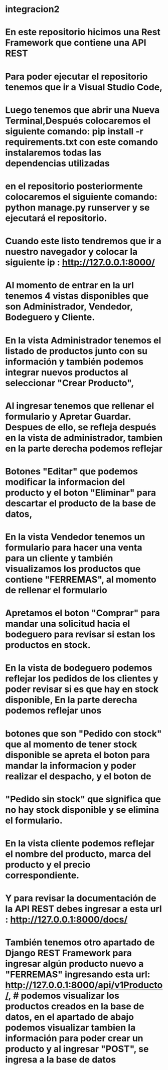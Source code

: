# integracion2

# En este repositorio hicimos una Rest Framework que contiene una API REST
# Para poder ejecutar el repositorio tenemos que ir a Visual Studio Code,
# Luego tenemos que abrir una Nueva Terminal,Después colocaremos el siguiente comando: pip install -r requirements.txt con este comando instalaremos todas las dependencias utilizadas 
# en el repositorio posteriormente colocaremos el siguiente comando: python manage.py runserver y se ejecutará el repositorio.
# Cuando este listo tendremos que ir a nuestro navegador y colocar la siguiente ip : http://127.0.0.1:8000/
# Al momento de entrar en la url tenemos 4 vistas disponibles que son Administrador, Vendedor, Bodeguero y Cliente.
# En la vista Administrador tenemos el listado de productos junto con su información y también podemos integrar nuevos productos al seleccionar "Crear Producto",
# Al ingresar tenemos que rellenar el formulario y Apretar Guardar. Despues de ello, se refleja después en la vista de administrador, tambien en la parte derecha podemos reflejar
# Botones "Editar" que podemos modificar la informacion del producto y el boton "Eliminar" para descartar el producto de la base de datos,
# En la vista Vendedor tenemos un formulario para hacer una venta para un cliente y también visualizamos los productos que contiene "FERREMAS", al momento de rellenar el formulario
# Apretamos el boton "Comprar" para mandar una solicitud hacia el bodeguero para revisar si estan los productos en stock. 
# En la vista de bodeguero podemos reflejar los pedidos de los clientes y poder revisar si es que hay en stock disponible, En la parte derecha podemos reflejar unos
# botones que son "Pedido con stock" que al momento de tener stock disponible se apreta el boton para mandar la informacion y poder realizar el despacho, y el boton de
# "Pedido sin stock" que significa que no hay stock disponible y se elimina el formulario. 
# En la vista cliente podemos reflejar el nombre del producto, marca del producto y el precio correspondiente.
# Y para revisar la documentación de la API REST debes ingresar a esta url : http://127.0.0.1:8000/docs/
# También tenemos otro apartado de Django REST Framework para ingresar algún producto nuevo a "FERREMAS" ingresando esta url: http://127.0.0.1:8000/api/v1Producto/,                #   podemos visualizar los productos creados en la base de datos, en el apartado de abajo podemos visualizar tambien la información para poder crear un producto y al ingresar "POST",  se ingresa a la base de datos
